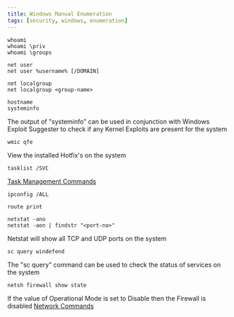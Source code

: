 ```yaml
---
title: Windows Manual Enumeration
tags: [security, windows, enumeration]
---
```


````batch
whoami
whoami \priv
whoami \groups

net user
net user %username% [/DOMAIN]

net localgroup
net localgroup <group-name>

hostname
systeminfo
````

The output of "systeminfo" can be used in conjunction with Windows Exploit Suggester to check if any Kernel Exploits are present for the system

````batch
wmic qfe
````

View the installed Hotfix's on the system

````batch
tasklist /SVC
````

[Task Management Commands](../../Operating%20System/Windows/Command%20Prompt/Task%20Management%20Commands.md)

````batch
ipconfig /ALL

route print

netstat -ano
netstat -aon | findstr "<port-no>"
````

Netstat will show all TCP and UDP ports on the system

````batch
sc query windefend
````

The "sc query" command can be used to check the status of services on the system

````batch
netsh firewall show state
````

If the value of Operational Mode is set to Disable then the Firewall is disabled
[Network Commands](../../Operating%20System/Windows/Command%20Prompt/Network%20Commands.md)